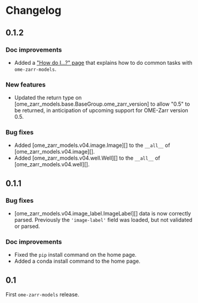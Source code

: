 # Changelog

## 0.1.2

### Doc improvements

- Added a ["How do I...?" page](how-to.md) that explains how to do common tasks with `ome-zarr-models`.

### New features

- Updated the return type on [ome_zarr_models.base.BaseGroup.ome_zarr_version] to allow "0.5" to be returned, in anticipation of upcoming support for OME-Zarr version 0.5.

### Bug fixes

- Added [ome_zarr_models.v04.image.Image][] to the `__all__` of [ome_zarr_models.v04.image][].
- Added [ome_zarr_models.v04.well.Well][] to the `__all__` of [ome_zarr_models.v04.well][].

## 0.1.1

### Bug fixes

- [ome_zarr_models.v04.image_label.ImageLabel][] data is now correctly parsed.
  Previously the `'image-label'` field was loaded, but not validated or parsed.

### Doc improvements

- Fixed the `pip` install command on the home page.
- Added a conda install command to the home page.

## 0.1

First `ome-zarr-models` release.
